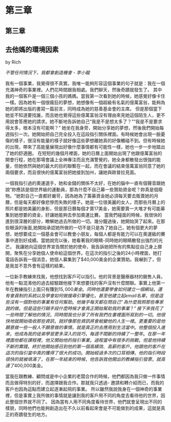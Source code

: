 # 第三章

## 第三章

## 去他媽的環境因素

by Rich

_不管任何情況下，我都會創造機會 - 李小龍_

我有一個事業，我覺得很不真實。我唯一能夠形容這個事業的句子就是：我在一個充滿神奇的事業裡。人們花時間跟我相處。我們聊天，然後奇蹟就發生了。 其中我的一個客戶是一個三個小孩的媽媽。當我第一次看到她的時候，她感覺好像卡住一樣。因為她有一個很瘋狂的夢想，她想像有一個超級有名氣的億萬富翁，能夠為她的即將出版的書寫一篇前言，同時成為她的慈善基金會的主席。 但是那個當下她並不知道要找誰，而且她也覺得這些億萬富翁沒有理由來見她這個陌生人，更不用說會答應她的請求。她不斷地告訴她自己“我是不是想太多了？”“我是不是要求得太多，根本沒有可能啊？” 她坐在我身旁，開始分享她的夢想，然後我們開始每週指引一次。她開始把自己完全投入在這段指引關係裡面。有時候她會出現一臉憂傷的樣子，很沒有能量的樣子就好像這些夢想離她真的好像觸碰不到。但有時候她的出現，帶來了高能量展現出好像什麼事情都有可能性一樣，她也一步一步地踏出了她的舒適圈。 在短短的幾個月裡面，她的日曆上面開始出現了他跟億萬富翁的開會行程，她在那場會議上全神專注而且充滿警覺的，她全身都散發出很強的能量，但她依然與她的最大的目的聯繫在一起，而在會議的結束億萬富翁同意了她的兩個要求，而且很快的億萬富翁把她接到加州，讓她與歐普拉見面。

一個我指引過的奧運選手，她和金錢的關係不太好，在她的腦中一直有個聲音跟她說“妳應該是個世界級的運動員，那為什麼不自己募一些贊助資金呢？妳真是個廢物。“她對自己一直都好嚴苛，因為她為了籌募資金她必須每天要去販賣她的月曆，但是每天都好像悲慘而失敗的樣子。她是一位很美麗的女人，而那些月曆上的照片都是她美麗的身影，但是那日曆每個才賣17美金，她需要賣一大堆才有可能募集到她想要的資金，好讓她能夠去參加奧運比賽。 當我們碰面的時候，我很快的進到很深層的部分，瞭解她過去所做的一切。幾分鐘過後，她開始哭了起來。在那些眼淚的後面,她開始承認她所做的一切不是只是為了她自己，她有個更大的夢想，她想要成立一個基金會可以教會小朋友，每個人都是有能力可以在奧運級的賽事中達到好成績。當她說完以後，她看著我的眼睛-同時她的眼睛散發出強烈的光芒。 我讓她向這個世界宣告關於她的使命，我告訴她把所有的焦點從自己身上挪開，聚焦在分享她個人使命給這個世界。在這次的指引之後的24小時裡面，她打電話告訴我一個消息，她個人募集到了$40,000美金的企業贊助。我嚇到了，但是我並不意外會有這樣的結果。

一位新手教練來找我，他想找到客戶可以指引。他的背景是醫療器材的銷售人員，他有一點混淆他的過去經驗跟他接下來想要找的客戶沒有什麼關聯。事實上他第一年在教練指引上面只有賺到$15,000美金。 同時他還要學會如何建立一個網站，還有會員制的系統以及學會如何做搜尋引擎優化，甚至他建立起email名單，但是這些沒有一個對他的事業有任何幫助。他幾乎每天都在問自己“為什麼我照那些專家說的做，但是這些行銷手段什麼時候才會真正開始幫助我的事業？” 接下來我花了一些時間了解他的情況，同時間我也分享了所有我們在書裡面所寫到的一切。他很快地就開始吸收那些資訊，就好像那些資訊將會蛻變他的人生一樣。更重要的是他願意做一些一般人不願意做的事情，就是真正的去應用到生活當中。 他整個投入進來，他成為我的徒弟學習更多深入的技巧，每週不間斷的持續了一整年。在那一年裡面他都在課程裡，他又開始他的指引事業，過程當中有很多的挑戰，但是他持續不斷的實踐，終於他開始感召到他的第一個高績效、高薪的客戶，他跟他的客戶在這次的指引當中真的獲得了很大的成功。開始經過多次的口耳相傳，他的指引時段很快的就被填滿了，在那一年結束的時候，他告訴我他開出的教練指引發票，就高達了$400,000美金。

當我在跟教練、顧問或是中小企業的老闆合作的時候，他們都因為我只做一件事情而且做得特別的好，而選擇跟我合作。那就我只透過- 邀請和轉介紹而已，而我的客戶也因為這點而建立起逐漸起飛的事業。 所以雖然我說我身在一個神奇的事業裡，但是事實上我所做的事情就是讓到我的客戶用不同的角度去看待他的世界，因此整個世界就不同了。 因為當有人用不同角度看待世界，他們就會呈現出不同的樣貌，同時他們也能夠創造出在不久以前看起來會是不可能做到的成果，這就是真正的奇蹟發生的地方。

